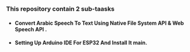 ### This repository contain 2 sub-taasks 
- #### Convert  Arabic Speech To Text  Using Native File System API & Web Speech API .
- #### Setting Up Arduino IDE For ESP32 And Install It main.
